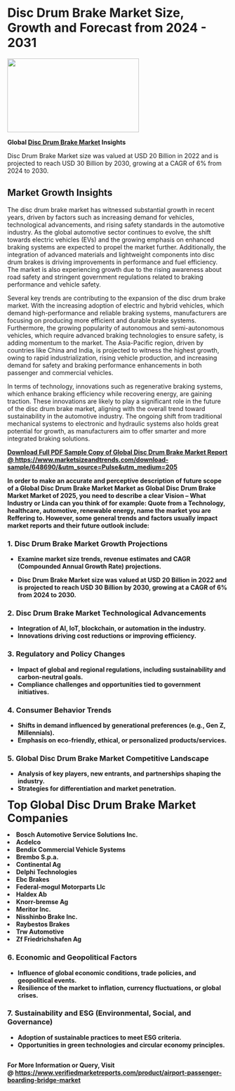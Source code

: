 <H1>Disc Drum Brake Market Size, Growth and Forecast from 2024 - 2031</H1><img class="aligncenter size-medium wp-image-584254" src="https://thirdeyenews.in/wp-content/uploads/2024/09/Global-Market-Research-300x168.jpeg" alt="" width="300" height="168" /><p><strong>Global&nbsp;<a href="https://www.marketsizeandtrends.com/download-sample/648690/&amp;utm_source=Pulse&amp;utm_medium=205">Disc Drum Brake Market</a> Insights</strong></p><p>Disc Drum Brake Market size was valued at USD 20 Billion in 2022 and is projected to reach USD 30 Billion by 2030, growing at a CAGR of 6% from 2024 to 2030.</p><p><h2>Market Growth Insights</h2> <p>The disc drum brake market has witnessed substantial growth in recent years, driven by factors such as increasing demand for vehicles, technological advancements, and rising safety standards in the automotive industry. As the global automotive sector continues to evolve, the shift towards electric vehicles (EVs) and the growing emphasis on enhanced braking systems are expected to propel the market further. Additionally, the integration of advanced materials and lightweight components into disc drum brakes is driving improvements in performance and fuel efficiency. The market is also experiencing growth due to the rising awareness about road safety and stringent government regulations related to braking performance and vehicle safety.</p> <p><strong><a href="#"></a></strong></p> <p>Several key trends are contributing to the expansion of the disc drum brake market. With the increasing adoption of electric and hybrid vehicles, which demand high-performance and reliable braking systems, manufacturers are focusing on producing more efficient and durable brake systems. Furthermore, the growing popularity of autonomous and semi-autonomous vehicles, which require advanced braking technologies to ensure safety, is adding momentum to the market. The Asia-Pacific region, driven by countries like China and India, is projected to witness the highest growth, owing to rapid industrialization, rising vehicle production, and increasing demand for safety and braking performance enhancements in both passenger and commercial vehicles.</p> <p>In terms of technology, innovations such as regenerative braking systems, which enhance braking efficiency while recovering energy, are gaining traction. These innovations are likely to play a significant role in the future of the disc drum brake market, aligning with the overall trend toward sustainability in the automotive industry. The ongoing shift from traditional mechanical systems to electronic and hydraulic systems also holds great potential for growth, as manufacturers aim to offer smarter and more integrated braking solutions.</p> <p><strong><a href="#"></p><p><span class=""><strong>Download Full PDF Sample Copy of Global Disc Drum Brake Market Report</strong> @ <a href="https://www.marketsizeandtrends.com/download-sample/648690/&amp;utm_source=Pulse&amp;utm_medium=205" target="_blank">https://www.marketsizeandtrends.com/download-sample/648690/&amp;utm_source=Pulse&amp;utm_medium=205</a></span></p><p>In order to make an accurate and perceptive description of future scope of a Global&nbsp;Disc Drum Brake Market Market as Global&nbsp;Disc Drum Brake Market Market of 2025, you need to describe a clear Vision &ndash; What Industry or Linda can you think of for example: Quote from a Technology, healthcare, automotive, renewable energy, name the market you are Reffering to. However, some general trends and factors usually impact market reports and their future outlook include:</p><h3>1.&nbsp;<strong>Disc Drum Brake Market Growth Projections</strong></h3><ul><li>Examine market size trends, revenue estimates and CAGR (Compounded Annual Growth Rate) projections.</li><li><p>Disc Drum Brake Market size was valued at USD 20 Billion in 2022 and is projected to reach USD 30 Billion by 2030, growing at a CAGR of 6% from 2024 to 2030.</p></li></ul><h3>2.&nbsp;<strong>Disc Drum Brake Market Technological Advancements</strong></h3><ul><li>Integration of AI, IoT, blockchain, or automation in the industry.</li><li>Innovations driving cost reductions or improving efficiency.</li></ul><h3>3.&nbsp;<strong>Regulatory and Policy Changes</strong></h3><ul><li>Impact of global and regional regulations, including sustainability and carbon-neutral goals.</li><li>Compliance challenges and opportunities tied to government initiatives.</li></ul><h3>4.&nbsp;<strong>Consumer Behavior Trends</strong></h3><ul><li>Shifts in demand influenced by generational preferences (e.g., Gen Z, Millennials).</li><li>Emphasis on eco-friendly, ethical, or personalized products/services.</li></ul><h3>5.&nbsp;<strong>Global Disc Drum Brake Market Competitive Landscape</strong></h3><ul><li>Analysis of key players, new entrants, and partnerships shaping the industry.</li><li>Strategies for differentiation and market penetration.</li></ul><p data-pm-slice="1 1 []"><span style="color: inherit; font-family: inherit; font-size: 25px;">Top Global Disc Drum Brake Market Companies</span></p><div class="" data-test-id=""><p><li>Bosch Automotive Service Solutions Inc.</li><li> Acdelco</li><li> Bendix Commercial Vehicle Systems</li><li> Brembo S.p.a.</li><li> Continental Ag</li><li> Delphi Technologies</li><li> Ebc Brakes</li><li> Federal-mogul Motorparts Llc</li><li> Haldex Ab</li><li> Knorr-bremse Ag</li><li> Meritor Inc.</li><li> Nisshinbo Brake Inc.</li><li> Raybestos Brakes</li><li> Trw Automotive</li><li> Zf Friedrichshafen Ag</li></p></div><h3>6.&nbsp;<strong>Economic and Geopolitical Factors</strong></h3><ul><li>Influence of global economic conditions, trade policies, and geopolitical events.</li><li>Resilience of the market to inflation, currency fluctuations, or global crises.</li></ul><h3>7.&nbsp;<strong>Sustainability and ESG (Environmental, Social, and Governance)</strong></h3><ul><li>Adoption of sustainable practices to meet ESG criteria.</li><li>Opportunities in green technologies and circular economy principles.</li></ul><h2><strong style="font-size: 14px;">For More Information or Query, Visit @&nbsp;</strong><a style="background-color: #ffffff; font-size: 14px;" href="https://www.marketsizeandtrends.com/report/disc-drum-brake-market/" target="_blank">https://www.verifiedmarketreports.com/product/airport-passenger-boarding-bridge-market</a></h2>
